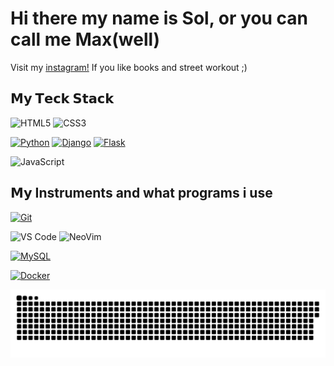 # Hi there my name is Sol, or you can call me Max(well)
Visit my [instagram!](https://instagram.com/entropax)
If you like books and street workout ;)
<!--
- 🌐 Visit my [porfolio website](https://pr2tik1.github.io/) for complete background and contact.
- 👋 My personal [blog](https://pr2tik1.github.io/blog/)
- ✍️ [Medium Profile](https://pr2tik1.medium.com/)
![visitors](https://visitor-badge.glitch.me/badge?page_id=entropax&left_color=green&right_color=red)
-->

<!--
- 🔭 I’m currently working on SUPER SECRT PROJECT!
- 🌱 I’m currently learning ...
- 💬 Ask me about ...
-->

## 𝗠𝘆 𝗧𝗲𝗰𝗸 𝗦𝘁𝗮𝗰𝗸
![HTML5](https://img.shields.io/badge/-HTML5-%23E44D27?style=flat-square&logo=html5&logoColor=ffffff)
![CSS3](https://img.shields.io/badge/-CSS3-%231572B6?style=flat-square&logo=css3)

[![Python](https://img.shields.io/badge/-Python-aba637?style=flat-square&logo=python&logoColor=ffffff)](https://www.python.org/)
[![Django](https://img.shields.io/badge/-Django-092E20?style=flat-square&logo=Django&logoColor=ffffff)](https://www.djangoproject.com/)
[![Flask](https://img.shields.io/badge/-Flask-000000?style=flat-square&logo=Flask&logoColor=ffffff)](https://flask.palletsprojects.com/)

![JavaScript](https://img.shields.io/badge/-JavaScript-%23F7DF1C?style=flat-square&logo=javascript&logoColor=000000&labelColor=%23F7DF1C&color=%23FFCE5A)
<!--
![Less](https://img.shields.io/badge/-Less-%231d365d?style=flat-square&logo=less&logoColor=ffffff)
![Sass](https://img.shields.io/badge/-Sass-%23CC6699?style=flat-square&logo=sass&logoColor=ffffff)
-->
## 𝗠𝘆 Instruments and what programs i use
[![Git](https://img.shields.io/badge/-Git-%23F05032?style=flat-square&logo=git&logoColor=%23ffffff)](https://git-scm.com/)
<!--![GitLab](https://img.shields.io/badge/-GitLab-FCA121?style=flat-square&logo=gitlab)-->

![VS Code](https://img.shields.io/badge/-VSCode-%23007ACC?style=flat-square&logo=visual-studio-code)
![NeoVim](https://img.shields.io/badge/-VSCode-%23007ACC?style=flat-square&logo=neovim)

<!--[![Redis](https://img.shields.io/badge/-Redis-DC382D?style=flat-square&logo=Redis&logoColor=ffffff)](https://redis.io/)-->
[![MySQL](https://img.shields.io/badge/-MySQL-4479A1?style=flat-square&logo=MySQL&logoColor=ffffff)](https://www.mysql.com/)
<!--[![Elasticsearch](https://img.shields.io/badge/-Elasticsearch-005571?style=flat-square&logo=Elasticsearch&logoColor=ffffff)](https://www.elastic.co/)
-->
[![Docker](https://img.shields.io/badge/-Docker-2496ED?style=flat-square&logo=docker&logoColor=ffffff)](https://www.docker.com/)
<!--[![Kubernetes](https://img.shields.io/badge/-Kubernetes-326CE5?style=flat-square&logo=Kubernetes&logoColor=ffffff)](https://kubernetes.io/)-->



<a href=#><img src="activity.svg"></a>
<!--
<p align="center"> 
  Visitor count<br>
  <img src="https://profile-counter.glitch.me/entropax/count.svg" />
</p>
-->
